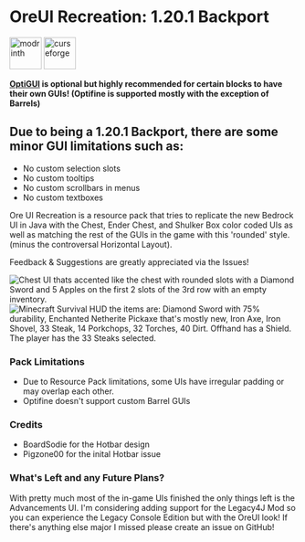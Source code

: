 # OreUI Recreation: 1.20.1 Backport
<!-- SVG version -->
<a href="https://modrinth.com/resourcepack/oreui-recreation"><img alt="modrinth" height="56" src="https://cdn.jsdelivr.net/npm/@intergrav/devins-badges@3/assets/cozy/available/modrinth_vector.svg"></a>
<a href="https://www.curseforge.com/minecraft/texture-packs/oreui-recreation"><img alt="curseforge" height="56" src="https://cdn.jsdelivr.net/npm/@intergrav/devins-badges@3/assets/cozy/available/curseforge_vector.svg"></a>

**[OptiGUI](https://modrinth.com/mod/optigui) is optional but highly recommended for certain blocks to have their own GUIs! (Optifine is supported mostly with the exception of Barrels)**

## Due to being a 1.20.1 Backport, there are some minor GUI limitations such as:

- No custom selection slots
- No custom tooltips
- No custom scrollbars in menus
- No custom textboxes

Ore UI Recreation is a resource pack that tries to replicate the new Bedrock UI in Java with the  Chest, Ender Chest, and Shulker Box color coded UIs as well as matching the rest of the GUIs in the game with this 'rounded' style. (minus the controversal Horizontal Layout).

Feedback & Suggestions are greatly appreciated via the Issues!

![Chest UI thats accented like the chest with rounded slots with a Diamond Sword and 5 Apples on the first 2 slots of the 3rd row with an empty inventory.](https://cdn.modrinth.com/data/cached_images/d44caf01ea87f6b2f65babd53d267b66016d0788.png)
![Minecraft Survival HUD the items are: Diamond Sword with 75% durability, Enchanted Netherite Pickaxe that's mostly new, Iron Axe, Iron Shovel, 33 Steak, 14 Porkchops, 32 Torches, 40 Dirt. Offhand has a Shield. The player has the 33 Steaks selected.](https://cdn.modrinth.com/data/cached_images/c61e552e01343966964ff04ee5d533033602defd.png)

### Pack Limitations

- Due to Resource Pack limitations, some UIs have irregular padding or may overlap each other.
- Optifine doesn't support custom Barrel GUIs

### Credits

- BoardSodie for the Hotbar design
- Pigzone00 for the inital Hotbar issue

### What's Left and any Future Plans?

With pretty much most of the in-game UIs finished the only things left is the Advancements UI. I'm considering adding support for the Legacy4J Mod so you can experience the Legacy Console Edition but with the OreUI look! If there's anything else major I missed please create an issue on GitHub!
